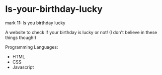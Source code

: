# Is-your-birthday-lucky
mark 11: Is you birthday lucky

A website to check if your birthday is lucky or not! (I don't believe in these things though!)

Programming Languages:
- HTML
- CSS
- Javascript
